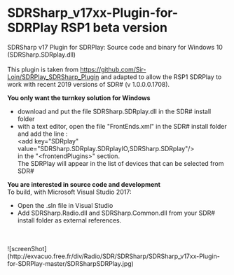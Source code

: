 # SDRSharp_v17xx-Plugin-for-SDRPlay RSP1 beta version
SDRSharp v17 Plugin for SDRPlay: Source code and binary for Windows 10 (SDRSharp.SDRplay.dll)
<br/><br/>This plugin is taken from https://github.com/Sir-Loin/SDRPlay_SDRSharp_Plugin and
adapted to allow the RSP1 SDRPlay to work with recent 2019 versions of SDR# (v 1.0.0.0.1708).

<b>You only want the turnkey solution for Windows</b>
- download and put the file SDRSharp.SDRplay.dll in the SDR# install folder
- with a text editor, open the file "FrontEnds.xml" in the SDR# install folder and add the line : 
<br/> &#60;add key="SDRplay" value="SDRSharp.SDRplay.SDRplayIO,SDRSharp.SDRplay"/&#62;
<br/> in the "&#60;frontendPlugins&#62;" section.
<br>The SDRPlay will appear in the list of devices that can be selected from SDR#


<b>You are interested in source code and development</b>
<br>To build, with Microsoft Visual Studio 2017:
- Open the .sln file in Visual Studio
- Add SDRSharp.Radio.dll and SDRSharp.Common.dll from your SDR# install folder as external references.

<br>
<br>
![screenShot](http://exvacuo.free.fr/div/Radio/SDR/SDRSharp/SDRSharp_v17xx-Plugin-for-SDRPlay-master/SDRSharpSDRPlay.jpg)
